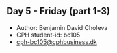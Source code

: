 ## Day 5 - Friday (part 1-3)
- Author: Benjamin David Choleva
- CPH student-id: bc105
- cph-bc105@cphbusiness.dk




